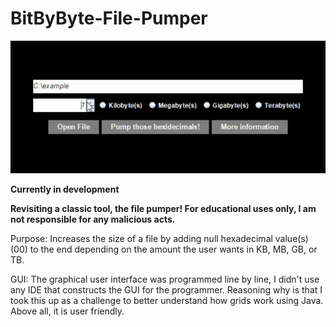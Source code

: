 # BitByByte-File-Pumper
<p align="center">
  <img src="images/example.gif">
</p>

<b>Currently in development</b>

<b>Revisiting a classic tool, the file pumper! For educational uses only, I am not responsible for any malicious acts.</b>

Purpose:
Increases the size of a file by adding null hexadecimal value(s) (00) to the end depending on the amount the user wants in KB, MB, GB, or TB.

GUI:
The graphical user interface was programmed line by line, I didn't use any IDE that constructs the GUI for the programmer. Reasoning why is that I took this up as a challenge to better understand how grids work using Java. Above all, it is user friendly.
